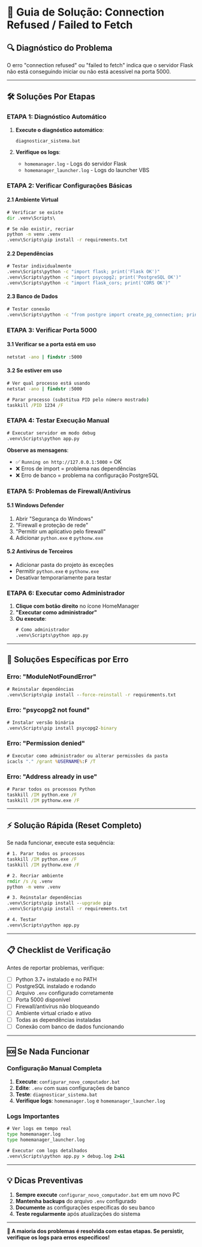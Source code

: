 # 🚨 Guia de Solução: Connection Refused / Failed to Fetch

## 🔍 **Diagnóstico do Problema**

O erro "connection refused" ou "failed to fetch" indica que o servidor Flask não está conseguindo iniciar ou não está acessível na porta 5000.

---

## 🛠️ **Soluções Por Etapas**

### **ETAPA 1: Diagnóstico Automático**

1. **Execute o diagnóstico automático**:
   ```
   diagnosticar_sistema.bat
   ```

2. **Verifique os logs**:
   - `homemanager.log` - Logs do servidor Flask
   - `homemanager_launcher.log` - Logs do launcher VBS

### **ETAPA 2: Verificar Configurações Básicas**

#### **2.1 Ambiente Virtual**
```cmd
# Verificar se existe
dir .venv\Scripts\

# Se não existir, recriar
python -m venv .venv
.venv\Scripts\pip install -r requirements.txt
```

#### **2.2 Dependências**
```cmd
# Testar individualmente
.venv\Scripts\python -c "import flask; print('Flask OK')"
.venv\Scripts\python -c "import psycopg2; print('PostgreSQL OK')"
.venv\Scripts\python -c "import flask_cors; print('CORS OK')"
```

#### **2.3 Banco de Dados**
```cmd
# Testar conexão
.venv\Scripts\python -c "from postgre import create_pg_connection; print('DB OK' if create_pg_connection() else 'DB ERRO')"
```

### **ETAPA 3: Verificar Porta 5000**

#### **3.1 Verificar se a porta está em uso**
```cmd
netstat -ano | findstr :5000
```

#### **3.2 Se estiver em uso**
```cmd
# Ver qual processo está usando
netstat -ano | findstr :5000

# Parar processo (substitua PID pelo número mostrado)
taskkill /PID 1234 /F
```

### **ETAPA 4: Testar Execução Manual**

```cmd
# Executar servidor em modo debug
.venv\Scripts\python app.py
```

**Observe as mensagens**:
- ✅ `Running on http://127.0.0.1:5000` = OK
- ❌ Erros de import = problema nas dependências
- ❌ Erro de banco = problema na configuração PostgreSQL

### **ETAPA 5: Problemas de Firewall/Antivírus**

#### **5.1 Windows Defender**
1. Abrir "Segurança do Windows"
2. "Firewall e proteção de rede"
3. "Permitir um aplicativo pelo firewall"
4. Adicionar `python.exe` e `pythonw.exe`

#### **5.2 Antivírus de Terceiros**
- Adicionar pasta do projeto às exceções
- Permitir `python.exe` e `pythonw.exe`
- Desativar temporariamente para testar

### **ETAPA 6: Executar como Administrador**

1. **Clique com botão direito** no ícone HomeManager
2. **"Executar como administrador"**
3. **Ou execute**:
   ```cmd
   # Como administrador
   .venv\Scripts\python app.py
   ```

---

## 🔧 **Soluções Específicas por Erro**

### **Erro: "ModuleNotFoundError"**
```cmd
# Reinstalar dependências
.venv\Scripts\pip install --force-reinstall -r requirements.txt
```

### **Erro: "psycopg2 not found"**  
```cmd
# Instalar versão binária
.venv\Scripts\pip install psycopg2-binary
```

### **Erro: "Permission denied"**
```cmd
# Executar como administrador ou alterar permissões da pasta
icacls "." /grant %USERNAME%:F /T
```

### **Erro: "Address already in use"**
```cmd
# Parar todos os processos Python
taskkill /IM python.exe /F
taskkill /IM pythonw.exe /F
```

---

## ⚡ **Solução Rápida (Reset Completo)**

Se nada funcionar, execute esta sequência:

```cmd
# 1. Parar todos os processos
taskkill /IM python.exe /F
taskkill /IM pythonw.exe /F

# 2. Recriar ambiente
rmdir /s /q .venv
python -m venv .venv

# 3. Reinstalar dependências  
.venv\Scripts\pip install --upgrade pip
.venv\Scripts\pip install -r requirements.txt

# 4. Testar
.venv\Scripts\python app.py
```

---

## 📋 **Checklist de Verificação**

Antes de reportar problemas, verifique:

- [ ] Python 3.7+ instalado e no PATH
- [ ] PostgreSQL instalado e rodando
- [ ] Arquivo `.env` configurado corretamente
- [ ] Porta 5000 disponível
- [ ] Firewall/antivírus não bloqueando
- [ ] Ambiente virtual criado e ativo
- [ ] Todas as dependências instaladas
- [ ] Conexão com banco de dados funcionando

---

## 🆘 **Se Nada Funcionar**

### **Configuração Manual Completa**

1. **Execute**: `configurar_novo_computador.bat`
2. **Edite**: `.env` com suas configurações de banco  
3. **Teste**: `diagnosticar_sistema.bat`
4. **Verifique logs**: `homemanager.log` e `homemanager_launcher.log`

### **Logs Importantes**

```cmd
# Ver logs em tempo real
type homemanager.log
type homemanager_launcher.log

# Executar com logs detalhados
.venv\Scripts\python app.py > debug.log 2>&1
```

---

## 💡 **Dicas Preventivas**

1. **Sempre execute** `configurar_novo_computador.bat` em um novo PC
2. **Mantenha backups** do arquivo `.env` configurado
3. **Documente** as configurações específicas do seu banco
4. **Teste regularmente** após atualizações do sistema

---

**🎯 A maioria dos problemas é resolvida com estas etapas. Se persistir, verifique os logs para erros específicos!**
